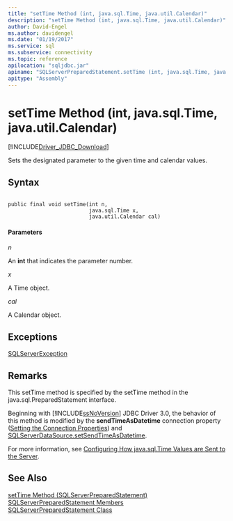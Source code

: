```yaml
---
title: "setTime Method (int, java.sql.Time, java.util.Calendar)"
description: "setTime Method (int, java.sql.Time, java.util.Calendar)"
author: David-Engel
ms.author: davidengel
ms.date: "01/19/2017"
ms.service: sql
ms.subservice: connectivity
ms.topic: reference
apilocation: "sqljdbc.jar"
apiname: "SQLServerPreparedStatement.setTime (int, java.sql.Time, java.lang.Calendar)"
apitype: "Assembly"
---
```

# setTime Method (int, java.sql.Time, java.util.Calendar)
[!INCLUDE[Driver_JDBC_Download](../../../includes/driver_jdbc_download.md)]

  Sets the designated parameter to the given time and calendar values.  
  
## Syntax  
  
```  
  
public final void setTime(int n,  
                          java.sql.Time x,  
                          java.util.Calendar cal)  
```  
  
#### Parameters  
 *n*  
  
 An **int** that indicates the parameter number.  
  
 *x*  
  
 A Time object.  
  
 *cal*  
  
 A Calendar object.  
  
## Exceptions  
 [SQLServerException](../../../connect/jdbc/reference/sqlserverexception-class.md)  
  
## Remarks  
 This setTime method is specified by the setTime method in the java.sql.PreparedStatement interface.  
  
 Beginning with [!INCLUDE[ssNoVersion](../../../includes/ssnoversion-md.md)] JDBC Driver 3.0, the behavior of this method is modified by the **sendTimeAsDatetime** connection property ([Setting the Connection Properties](../../../connect/jdbc/setting-the-connection-properties.md)) and [SQLServerDataSource.setSendTimeAsDatetime](../../../connect/jdbc/reference/setsendtimeasdatetime-method-sqlserverdatasource.md).  
  
 For more information, see [Configuring How java.sql.Time Values are Sent to the Server](../../../connect/jdbc/configuring-how-java-sql-time-values-are-sent-to-the-server.md).  
  
## See Also  
 [setTime Method &#40;SQLServerPreparedStatement&#41;](../../../connect/jdbc/reference/settime-method-sqlserverpreparedstatement.md)   
 [SQLServerPreparedStatement Members](../../../connect/jdbc/reference/sqlserverpreparedstatement-members.md)   
 [SQLServerPreparedStatement Class](../../../connect/jdbc/reference/sqlserverpreparedstatement-class.md)  
  
  
